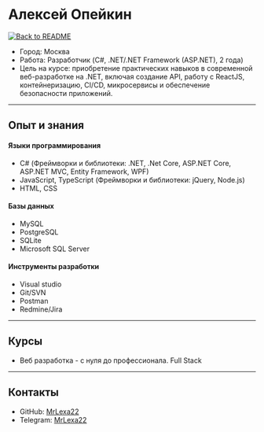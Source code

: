 ﻿# Алексей Опейкин

[![Back to README](https://img.shields.io/badge/⬅️-Back_to_README-blue)](../README.md)

- Город: Москва
- Работа: Разработчик (C#, .NET/.NET Framework (ASP.NET), 2 года)
- Цель на курсе: приобретение практических навыков в современной веб-разработке на .NET, включая создание API, работу с ReactJS, контейнеризацию, CI/CD, микросервисы и обеспечение безопасности приложений.

---

## Опыт и знания
#### Языки программирования
- C# (Фреймворки и библиотеки: .NET, .Net Core, ASP.NET Core, ASP.NET MVC, Entity Framework, WPF)
- JavaScript, TypeScript (Фреймворки и библиотеки: jQuery, Node.js)
- HTML, CSS
#### Базы данных
- MySQL
- PostgreSQL
- SQLite
- Microsoft SQL Server
#### Инструменты разработки 
- Visual studio
- Git/SVN
- Postman
- Redmine/Jira


---

## Курсы
- Веб разработка - с нуля до профессионала. Full Stack

---

## Контакты
- GitHub: [MrLexa22](https://github.com/MrLexa22)
- Telegram: [MrLexa22](https://t.me/MrLexa22)